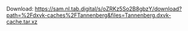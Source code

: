 Download: https://sam.nl.tab.digital/s/oZRKz5So2B8gbzY/download?path=%2Fdxvk-caches%2FTannenberg&files=Tannenberg.dxvk-cache.tar.xz
